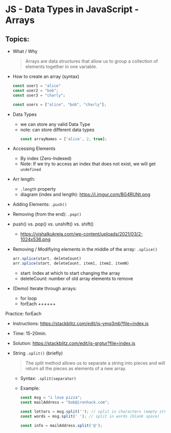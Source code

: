 

# JS - Data Types in JavaScript - Arrays


<!--- 

Status: ready

-->



## Topics:

- What / Why 

    > Arrays are data structures that allow us to group a collection of elements together in one variable.


- How to create an array (syntax)

  ```js
  const user1 = "alice"
  const user2 = "bob";
  const user3 = "charly";

  const users = ["alice", "bob", "charly"];
  ```

- Data Types
  - we can store any valid Data Type
  - note: can store different data types 
    ```js
    const arrayNames = ['alice', 2, true];
    ```


- Accessing Elements
  - By index (Zero-Indexed)
  - Note: If we try to access an index that does not exist, we will get `undefined`

- Arr length:
  - `.length` property
  - diagram (index and length): https://i.imgur.com/BG4RUNt.png



- Adding Elements: `.push()`
- Removing (from the end): `.pop()`

- push() vs. pop() vs. unshift() vs. shift()
  - https://vishalkukreja.com/wp-content/uploads/2021/03/2-1024x536.png
  <!-- covered in prework, can do briefly -->




- Removing / Modifiying elements in the middle of the array: `.splice()`
  <!-- @LT: briefly -->

  ```js
  arr.splice(start, deleteCount)
  arr.splice(start, deleteCount, item1, item2, itemN)
  ```
  - start: Index at which to start changing the array
  - deleteCount: number of old array elements to remove




- (Demo) Iterate through arrays:
  - for loop
  - forEach ++++++


Practice: forEach
<!-- (with an array of strings): -->
- Instructions: https://stackblitz.com/edit/js-ymq3mb?file=index.js
- Time: 15-20min.
- Solution: https://stackblitz.com/edit/js-grgtur?file=index.js




- String `.split()` (briefly)
  
  > The split method allows us to separate a string into pieces and will return all the pieces as elements of a new array.

  - Syntax: `.split(separator)`
  

  - Example: 

    ```js
    const msg = "i love pizza";
    const mailAddress = "bob@ironhack.com";

    const letters = msg.split(''); // split in characters (empty string)
    const words = msg.split(' '); // split in words (blank space)

    const info = mailAddress.split('@');

    ```


